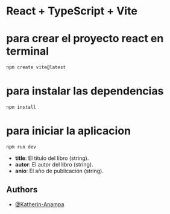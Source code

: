 # React + TypeScript + Vite


# para crear el proyecto react en terminal 

```
npm create vite@latest
```
# para instalar las dependencias

```
npm install

```

# para iniciar la aplicacion
```
npm run dev
```
- **title**: El título del libro (string).
- **autor**: El autor del libro (string).
- **anio**: El año de publicación (string).


## Authors

- [@Katherin-Anampa](https://www.github.com/kate-anampa)